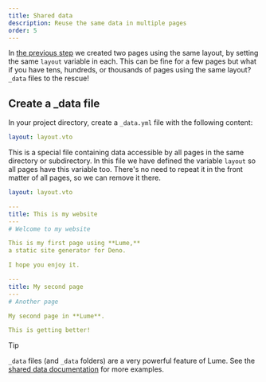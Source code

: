 ```yaml
---
title: Shared data
description: Reuse the same data in multiple pages
order: 5
---
```


In [the previous step](./reuse-layouts.md) we created two pages using the same
layout, by setting the same `layout` variable in each. This can be fine for a
few pages but what if you have tens, hundreds, or thousands of pages using the
same layout? `_data` files to the rescue!

## Create a _data file

In your project directory, create a `_data.yml` file with the following content:

<lume-code>

```yml {title="_data.yml"}
layout: layout.vto
```

</lume-code>

This is a special file containing data accessible by all pages in the same
directory or subdirectory. In this file we have defined the variable `layout` so
all pages have this variable too. There's no need to repeat it in the front
matter of all pages, so we can remove it there.

<lume-code>

```yml {title="_data.yml"}
layout: layout.vto
```

```yml { title="index.md" }
---
title: This is my website
---
# Welcome to my website

This is my first page using **Lume,**
a static site generator for Deno.

I hope you enjoy it.
```

```yml { title="second-page.md" }
---
title: My second page
---
# Another page

My second page in **Lume**.

This is getting better!
```

</lume-code>

> [!tip]
>
> `_data` files (and `_data` folders) are a very powerful feature of Lume. See
> the [shared data documentation](/docs/creating-pages/shared-data.md) for more
> examples.
